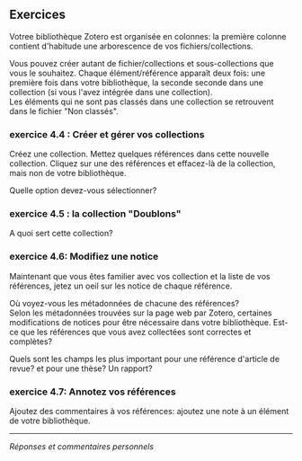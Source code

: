 ## Exercices

Votree bibliothèque Zotero est organisée en colonnes: la première colonne contient d'habitude une arborescence de vos fichiers/collections.   

Vous pouvez créer autant de fichier/collections et sous-collections que vous le souhaitez. 
Chaque élément/référence apparaît deux fois: une première fois dans votre bibliothèque, la seconde seconde dans une collection (si vous l'avez intégrée dans une collection).  
Les éléments qui ne sont pas classés dans une collection se retrouvent dans le fichier "Non classés". 

### exercice 4.4 : Créer et gérer vos collections

Créez une collection. 
Mettez quelques références dans cette nouvelle collection. 
Cliquez sur une des références et effacez-là de la collection, mais non de votre bibliothèque.   

Quelle option devez-vous sélectionner?


### exercice 4.5 : la collection "Doublons"

A quoi sert cette collection?


### exercice 4.6: Modifiez une notice

Maintenant que vous êtes familier avec vos collection et la liste de vos références, jetez un oeil sur les notice de chaque référence.

Où voyez-vous les métadonnées de chacune des références?   
Selon les métadonnées trouvées sur la page web par Zotero, certaines modifications de notices pour être nécessaire dans votre bibliothèque. Est-ce que les références que vous avez collectées sont correctes et complètes?  

Quels sont les champs les plus important pour une référence d'article de revue? et pour une thèse? Un rapport?


### exercice 4.7: Annotez vos références

Ajoutez des commentaires à vos références: ajoutez une note à un élément de votre bibliothèque.


---
*Réponses et commentaires personnels*


